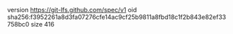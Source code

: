 version https://git-lfs.github.com/spec/v1
oid sha256:f3952261a8d3fa07276cfe14ac9cf25b9811a8fbd18c1f2b843e82ef33758bc0
size 416
